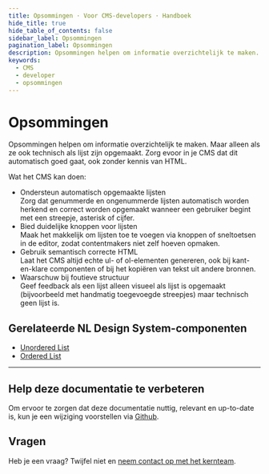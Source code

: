 ```yaml
---
title: Opsommingen · Voor CMS-developers · Handboek
hide_title: true
hide_table_of_contents: false
sidebar_label: Opsommingen
pagination_label: Opsommingen
description: Opsommingen helpen om informatie overzichtelijk te maken. Maar alleen als ze ook technisch als lijst zijn opgemaakt. Zorg evoor in je CMS dat dit automatisch goed gaat, ook zonder kennis van HTML.
keywords:
  - CMS
  - developer
  - opsommingen
---
```


# Opsommingen

Opsommingen helpen om informatie overzichtelijk te maken. Maar alleen als ze ook technisch als lijst zijn opgemaakt. Zorg evoor in je CMS dat dit automatisch goed gaat, ook zonder kennis van HTML.

Wat het CMS kan doen:

- Ondersteun automatisch opgemaakte lijsten  
  Zorg dat genummerde en ongenummerde lijsten automatisch worden herkend en correct worden opgemaakt wanneer een gebruiker begint met een streepje, asterisk of cijfer.
- Bied duidelijke knoppen voor lijsten  
  Maak het makkelijk om lijsten toe te voegen via knoppen of sneltoetsen in de editor, zodat contentmakers niet zelf hoeven opmaken.
- Gebruik semantisch correcte HTML  
  Laat het CMS altijd echte ul- of ol-elementen genereren, ook bij kant-en-klare componenten of bij het kopiëren van tekst uit andere bronnen.
- Waarschuw bij foutieve structuur  
  Geef feedback als een lijst alleen visueel als lijst is opgemaakt (bijvoorbeeld met handmatig toegevoegde streepjes) maar technisch geen lijst is.

## Gerelateerde NL Design System-componenten

- [Unordered List](/unordered-list)
- [Ordered List](/ordered-list)

---

## Help deze documentatie te verbeteren

Om ervoor te zorgen dat deze documentatie nuttig, relevant en up-to-date is, kun je een wijziging voorstellen via [Github](https://github.com/nl-design-system/documentatie).

## Vragen

Heb je een vraag? Twijfel niet en [neem contact op met het kernteam](../../project/kernteam.mdx).
